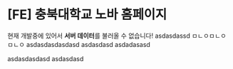# [FE] 충북대학교 노바 홈페이지

현재 개발중에 있어서 **서버 데이터**를 불러올 수 없습니다!
asdasdassd
ㅁㄴㅇㅁㄴㅇㅁㄴㅇ
asdasdasdasdasd
asdasdasd
asdadasasd

asdasdasdasd
asdasdasd
